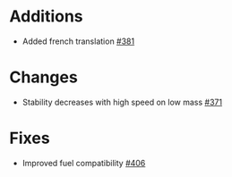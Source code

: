 # Additions
  * Added french translation [#381](https://github.com/ValkyrienSkies/Eureka/pull/381)
# Changes
  * Stability decreases with high speed on low mass [#371](https://github.com/ValkyrienSkies/Eureka/pull/371)
# Fixes
  * Improved fuel compatibility [#406](https://github.com/ValkyrienSkies/Eureka/pull/406)
